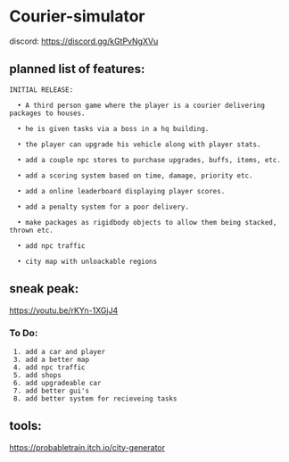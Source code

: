 # Courier-simulator
 discord:
 https://discord.gg/kGtPvNgXVu

 ## planned list of features:
    INITIAL RELEASE:
    
      • A third person game where the player is a courier delivering packages to houses.

      • he is given tasks via a boss in a hq building.

      • the player can upgrade his vehicle along with player stats.

      • add a couple npc stores to purchase upgrades, buffs, items, etc.

      • add a scoring system based on time, damage, priority etc.

      • add a online leaderboard displaying player scores.

      • add a penalty system for a poor delivery.

      • make packages as rigidbody objects to allow them being stacked, thrown etc.

      • add npc traffic
      
      • city map with unloackable regions

 ## sneak peak:
  https://youtu.be/rKYn-1XGjJ4

  ### To Do:
     1. add a car and player
     3. add a better map
     4. add npc traffic
     5. add shops
     6. add upgradeable car
     7. add better gui's
     8. add better system for recieveing tasks


 ## tools:
  https://probabletrain.itch.io/city-generator
